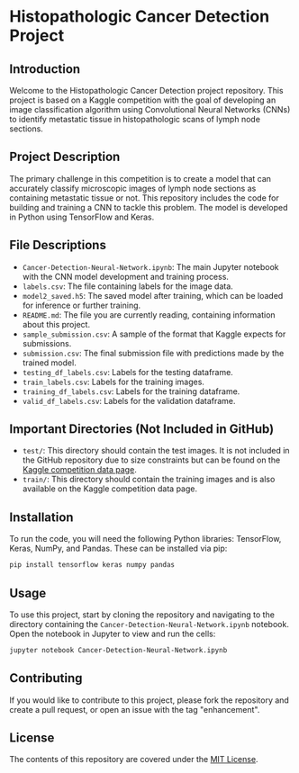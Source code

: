 # Histopathologic Cancer Detection Project

## Introduction
Welcome to the Histopathologic Cancer Detection project repository. This project is based on a Kaggle competition with the goal of developing an image classification algorithm using Convolutional Neural Networks (CNNs) to identify metastatic tissue in histopathologic scans of lymph node sections.

## Project Description
The primary challenge in this competition is to create a model that can accurately classify microscopic images of lymph node sections as containing metastatic tissue or not. This repository includes the code for building and training a CNN to tackle this problem. The model is developed in Python using TensorFlow and Keras.

## File Descriptions
- `Cancer-Detection-Neural-Network.ipynb`: The main Jupyter notebook with the CNN model development and training process.
- `labels.csv`: The file containing labels for the image data.
- `model2_saved.h5`: The saved model after training, which can be loaded for inference or further training.
- `README.md`: The file you are currently reading, containing information about this project.
- `sample_submission.csv`: A sample of the format that Kaggle expects for submissions.
- `submission.csv`: The final submission file with predictions made by the trained model.
- `testing_df_labels.csv`: Labels for the testing dataframe.
- `train_labels.csv`: Labels for the training images.
- `training_df_labels.csv`: Labels for the training dataframe.
- `valid_df_labels.csv`: Labels for the validation dataframe.

## Important Directories (Not Included in GitHub)
- `test/`: This directory should contain the test images. It is not included in the GitHub repository due to size constraints but can be found on the [Kaggle competition data page](https://www.kaggle.com/competitions/histopathologic-cancer-detection/data).
- `train/`: This directory should contain the training images and is also available on the Kaggle competition data page.

## Installation
To run the code, you will need the following Python libraries: TensorFlow, Keras, NumPy, and Pandas. These can be installed via pip:

```bash
pip install tensorflow keras numpy pandas
```

## Usage
To use this project, start by cloning the repository and navigating to the directory containing the `Cancer-Detection-Neural-Network.ipynb` notebook. Open the notebook in Jupyter to view and run the cells:

```bash
jupyter notebook Cancer-Detection-Neural-Network.ipynb
```

## Contributing
If you would like to contribute to this project, please fork the repository and create a pull request, or open an issue with the tag "enhancement".

## License
The contents of this repository are covered under the [MIT License](LICENSE).
```
